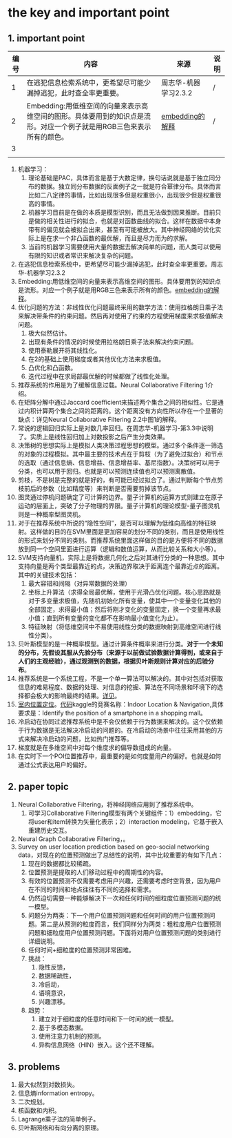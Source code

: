 # the key and important point

## 1. important point

|编号|内容|来源|说明|
|---|---|---|---|
|1|在逃犯信息检索系统中，更希望尽可能少漏掉逃犯，此时查全率更重要。|周志华-机器学习2.3.2|/|
|2|Embedding:用低维空间的向量来表示高维空间的图形。具体要用到的知识点是流形。对应一个例子就是用RGB三色来表示所有的颜色。|[embedding的解释](https://www.zhihu.com/question/38002635)|/|
|3||||
|||||

1. 机器学习：
   1. 理论基础是PAC，具体而言是基于大数定律，换句话说就是基于独立同分布的数据。独立同分布数据的反面例子之一就是符合幂律分布。具体而言比如二八定律的事情，比如出现很多但是权重很小，出现很少但是权重很高的事情。
   2. 机器学习目前是在做的本质是模型识别，而且无法做到因果推断。目前只是做的相关性进行的拟合，也就是对函数曲线的拟合。这样在数据中本身带有的偏见就会被拟合出来，甚至有可能被放大。其中神经网络的优化实际上是在求一个非凸函数的最优解，而且是尽力而为的求解。
   3. 当前的机器学习需要使用大量的数据去解决简单的问题，而人类可以使用有限的知识或者常识来解决复杂的问题。
2. 在逃犯信息检索系统中，更希望尽可能少漏掉逃犯，此时查全率更重要。周志华-机器学习2.3.2
3. Embedding:用低维空间的向量来表示高维空间的图形。具体要用到的知识点是流形。对应一个例子就是用RGB三色来表示所有的颜色。[embedding的解释](https://www.zhihu.com/question/38002635)。
4. 优化问题的方法：非线性优化问题最终采用的数学方法：使用拉格朗日乘子法来解决带条件的约束问题。然后再对使用了约束的方程使用梯度来求极值解决问题。
   1. 极大似然估计。
   2. 出现有条件的情况的时候使用拉格朗日乘子法来解决约束问题。
   3. 使用泰勒展开将其线性化。
   4. 在2的基础上使用梯度或者其他优化方法来求极值。
   5. 凸优化和凸函数。
   6. 迭代过程中在求局部最优解的时候都做了线性化处理。
5. 推荐系统的作用是为了缓解信息过载。Neural Collaborative Filtering 1介绍。
6. 在矩阵分解中通过Jaccard coefficient来描述两个集合之间的相似性。它是通过内积计算两个集合之间的距离的。这个距离没有方向性所以存在一个显著的缺点：详见Neural Collaborative Filtering 2.2中图1的解释。
7. 常说的逻辑回归实际上是对数几率回归。在周志华-机器学习-第3.3中说明了。实质上是线性回归加上对数投影之后产生分类效果。
8. 决策树的思想实际上是模拟人类决策过程思想的模型。通过多个条件逐一筛选的对象的过程模拟。其中最主要的技术点在于剪枝（为了避免过拟合）和节点的选取（通过信息熵、信息增益、信息增益率、基尼指数）。决策树可以用于分类，也可以用于回归。也就是可以预测连续值也可以预测离散值。
9.  剪枝，不是树是完整的就是好的，有可能已经过拟合了。通过判断每个节点剪枝前后的参数（比如精度等）来判断是否需要剪掉该节点。
10. 图灵通过停机问题确定了可计算的边界。量子计算机的运算方式则建立在原子运动的层面上，突破了分子物理的界限。量子计算机的理论模型-量子图灵机则是一种概率型图灵机。
11. 对于在推荐系统中所说的“隐性空间”，是否可以理解为低维向高维的特征映射。这样做的目的在SVM里面是更加容易的划分不同的类别，而且是使用线性的形式来划分不同的类别。而推荐系统里面这样做的目的是方便将不同的数据放到同一个空间里面进行运算（逻辑和数值运算，从而比较关系和大小等）。
12. SVM支持向量机，实际上是将数据几何化之后对其进行分类的一种思想。其中支持向量是两个类型最靠近的点，决策边界取决于距离连个最靠近点的距离。其中的关键技术包括：
    1. 最大容错和间隔（对异常数据的处理）
    2. 坐标上升算法（求得全局最优解，使用于光滑凸优化问题。核心思路就是对于多变量求极值，先随机初始化所有变量，使其中一个变量变化其他的全部固定，求得最小值；然后将刚才变化的变量固定，换一个变量再求最小值；直到所有变量的变化都不在影响最小值变化为止）。
    3. 特征映射（将低维空间中不易使用线性分类的数据映射到高维空间进行线性分类）。
13. 贝叶斯模型的是一种概率模型。通过计算条件概率来进行分类。**对于一个未知的分布，先假设其服从先验分布（来源于以前做试验数据计算得到，或来自于人们的主观经验），通过观测到的数据，根据贝叶斯规则计算对应的后验分布**。
14. 推荐系统是一个系统工程，不是一个单一算法可以解决的。其中对包括对获取信息的难易程度、数据的处理、对信息的挖掘、算法在不同场景和环境下的选择都会极大的影响最终的结果。[详见](RecommendationSystem/1RecommendationSystem.md)。
15. [室内位置定位](https://www.kaggle.com/c/indoor-location-navigation/discussion/240176)。[代码](https://github.com/ttvand/Indoor-Location-Navigation-Public)kaggle的竞赛名称：Indoor Location & Navigation,具体要求是：Identify the position of a smartphone in a shopping mall。
16. 冷启动在协同过滤推荐系统中是不会仅依赖于行为数据来解决的。这个仅依赖于行为数据是无法解决冷启动的问题的。在冷启动的场景中往往采用其他的方式来解决冷启动的问题，比如热门推荐等。
17. 梯度就是在多维空间中对每个维度求的偏导数组成的向量。
18. 在实时下一个POI位置推荐中，最重要的是如何度量用户的偏好。也就是如何通过公式表达用户的偏好。

## 2. paper topic

1. Neural Collaborative Filtering，将神经网络应用到了推荐系统中。
   1. 可学习Collaborative Filtering模型有两个关键组件：1）embedding，它将user和item转换为矢量化表示；2）interaction modeling，它基于嵌入重建历史交互。
2. Neural Graph Collaborative Filtering，。
3. Survey on user location prediction based on geo-social networking data，对现在的位置预测做出了总结性的说明，其中比较重要的有如下几点：
   1. 现在的数据都比较稀疏。
   2. 位置预测是提取的人们移动过程中的周期性的内容。
   3. 有效的位置预测不仅需要考虑用户兴趣，还需要考虑时空背景，因为用户在不同的时间和地点往往有不同的选择和需求。
   4. 仍然迫切需要一种能够解决下一次和任何时间的细粒度位置预测问题的统一模型。
   5. 问题分为两类：下一个用户位置预测问题和任何时间的用户位置预测问题。第二是从预测的粒度而言，我们同样分为两类：粗粒度用户位置预测问题和细粒度用户位置预测问题。下面将对用户位置预测问题的类别进行详细说明。
   6. 任何时间+细粒度的位置预测非常困难。
   7. 挑战：
      1. 隐性反馈，
      2. 数据稀疏性，
      3. 冷启动，
      4. 语境意识，
      5. 兴趣漂移。
   8. 趋势：
      1. 建立对于细粒度的任意时间和下一时间的统一模型。
      2. 基于多模态数据。
      3. 使用注意力机制的预测。
      4. 异构信息网络（HIN）嵌入。这个还不理解。


## 3. problems

1. 最大似然到对数损失。
2. 信息熵information entropy。
3. 二次规划。
4. 核函数和内积。
5. Lagrange乘子法的简单例子。
6. 贝叶斯网络和有向分离的原理。
